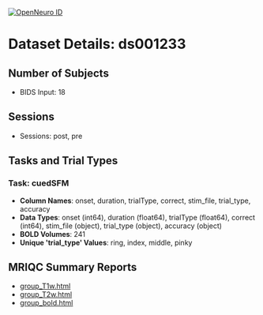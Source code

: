 [![OpenNeuro ID](https://img.shields.io/badge/OpenNeuro_Dataset-ds001233-blue?style=for-the-badge)](https://openneuro.org/datasets/ds001233)

# Dataset Details: ds001233

## Number of Subjects
- BIDS Input: 18

## Sessions
- Sessions: post, pre

## Tasks and Trial Types
### Task: cuedSFM
- **Column Names**: onset, duration, trialType, correct, stim_file, trial_type, accuracy
- **Data Types**: onset (int64), duration (float64), trialType (float64), correct (int64), stim_file (object), trial_type (object), accuracy (object)
- **BOLD Volumes**: 241
- **Unique 'trial_type' Values**: ring, index, middle, pinky

## MRIQC Summary Reports
- [group_T1w.html](https://htmlpreview.github.io/?https://github.com/demidenm/openneuro_glmfitlins/blob/main/statsmodel_specs/ds001233/mriqc_summary/group_T1w.html)
- [group_T2w.html](https://htmlpreview.github.io/?https://github.com/demidenm/openneuro_glmfitlins/blob/main/statsmodel_specs/ds001233/mriqc_summary/group_T2w.html)
- [group_bold.html](https://htmlpreview.github.io/?https://github.com/demidenm/openneuro_glmfitlins/blob/main/statsmodel_specs/ds001233/mriqc_summary/group_bold.html)
